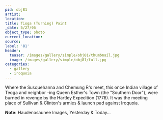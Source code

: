 ```yaml
---
pid: obj81
artist:
location:
title: Tioga (Turning) Point
_date: 5/27/06
object_type: photo
current_location:
source:
label: '81'
header:
  teaser: /images/gallery/simple/obj81/thumbnail.jpg
  image: /images/gallery/simple/obj81/full.jpg
categories:
  - gallery
  - iroquoia
---
```

Where the Susquehanna and Chemung R's meet, this once Indian village of Teoga and neighbor -ing Queen Esther's Town (the "Southern Door"), were burned in revenge by the Hartley Expedition (1778). It was the meeting place of Sullivan & Clinton's armies & launch pad against Iroquoia.

**Note:**
Haudenosaunee Images, Yesterday & Today...
